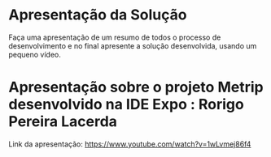 # Apresentação da Solução

Faça uma apresentação de um resumo de todos o processo de desenvolvimento e no final apresente a solução desenvolvida, usando um pequeno vídeo.


# Apresentação sobre o projeto Metrip desenvolvido na IDE Expo : Rorigo Pereira Lacerda
 Link da apresentação: https://www.youtube.com/watch?v=1wLvmej86f4

